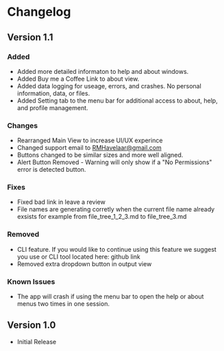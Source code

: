 
# Changelog

## Version 1.1

### Added

- Added more detailed informaton to help and about windows.
- Added Buy me a Coffee Link to about view.
- Added data logging for useage, errors, and crashes. No personal information, data, or files.
- Added Setting tab to the menu bar for additional access to about, help, and profile management.

### Changes

- Rearranged Main View to increase UI/UX experince
- Changed support email to RMHavelaar@gmail.com
- Buttons changed to be similar sizes and more well aligned.
- Alert Button Removed - Warning will only show if a "No Permissions" error is detected button.

### Fixes

- Fixed bad link in leave a review
- File names are generating corretly when the current file name already exsists for example from file_tree_1_2_3.md to file_tree_3.md

### Removed

- CLI feature.  If you would like to continue using this feature we suggest you use or CLI tool located here: github link
- Removed extra dropdown button in output view


### Known Issues

- The app will crash if using the menu bar to open the help or about menus two times in one session.

## Version 1.0

- Initial Release

